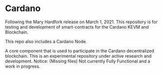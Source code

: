 # Cardano
Following the Mary Hardfork release on March 1, 2021. This repository is for 
testing and development of smart-contracts for the Cardano KEVM and Blockchain.

This repo also includes a Cardano Node.

A core component that is used to participate in the Cardano decentralized blockchain.
This is an experimental repository under active research and development. Notice: (Missing files) 
Not currently Fully Functional and a work in progress.
